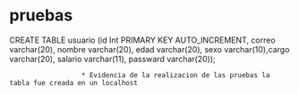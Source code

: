 # pruebas
CREATE TABLE usuario (id Int PRIMARY KEY AUTO_INCREMENT, correo varchar(20),
                      nombre varchar(20), edad varchar(20), sexo
                      varchar(10),cargo varchar(20), salario varchar(11), passward varchar(20));
                      
                      
                      * Evidencia de la realizacion de las pruebas la tabla fue creada en un localhost
